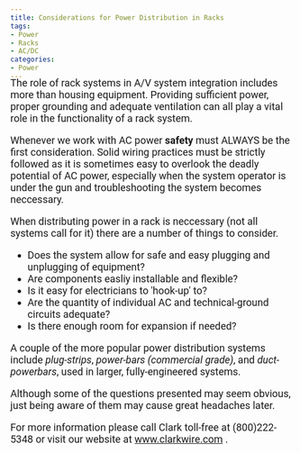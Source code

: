 ```yaml
---
title: Considerations for Power Distribution in Racks
tags: 
- Power
- Racks
- AC/DC
categories: 
- Power
---
```

<link href="https://fonts.googleapis.com/css?family=Roboto|Yanone+Kaffeesatz" rel="stylesheet">
<div style="font-family: 'Roboto', sans-serif; font-size: 18px; margin-top: -25px;">
<p>
The role of rack systems in A/V system integration includes more than housing equipment. Providing sufficient power,
proper grounding and adequate ventilation can all play a vital role in the functionality of a rack system.
</p>
<p>
Whenever we work with AC power <b>safety</b> must ALWAYS be the first consideration. Solid wiring practices
must be strictly followed as it is sometimes easy to overlook the deadly potential of AC power, especially 
when the system operator is under the gun and troubleshooting the system becomes neccessary. 
</p>
<p>
When distributing power in a rack is neccessary (not all systems call for it) there are a number of things to consider. 
</p>
<ul>
<li>Does the system allow for safe and easy plugging and unplugging of equipment?</li>
<li>Are components easliy installable and flexible?
</li>
<li>Is it easy for electricians to 'hook-up' to?
</li>
<li>Are the quantity of individual AC and technical-ground circuits adequate?
</li>
<li>Is there enough room for expansion if needed?
</li>
</ul>
A couple of the more popular power distribution systems include <em>plug-strips</em>, <em>power-bars (commercial grade)</em>,
and <em>duct-powerbars</em>, used in larger, fully-engineered systems. 

Although some of the questions presented may seem obvious, just being aware of them may cause great headaches later.

For more information please call Clark toll-free at (800)222-5348 or visit our website at www.clarkwire.com . 
</div>
